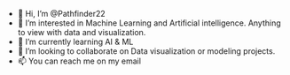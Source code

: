 - 👋 Hi, I’m @Pathfinder22
- 👀 I’m interested in Machine Learning and Artificial intelligence. Anything to view with data and visualization.
- 🌱 I’m currently learning AI & ML
- 💞️ I’m looking to collaborate on Data visualization or modeling projects.
- 📫 You can reach me on my email

<!---
Pathfinder22/Pathfinder22 is a ✨ special ✨ repository because its `README.md` (this file) appears on your GitHub profile.
You can click the Preview link to take a look at your changes.
--->
